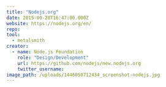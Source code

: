 ```yaml
---
title: "Nodejs.org"
date: 2015-09-28T16:47:00.000Z
website: https://nodejs.org/en/
repo:
tool:
  - metalsmith
creator:
  - name: Node.js Foundation
    role: "Design/Development"
    url: https://github.com/nodejs/new.nodejs.org    
    twitter_username:
image_path: /uploads/1446050712434_screenshot-nodejs.jpg
---
```

